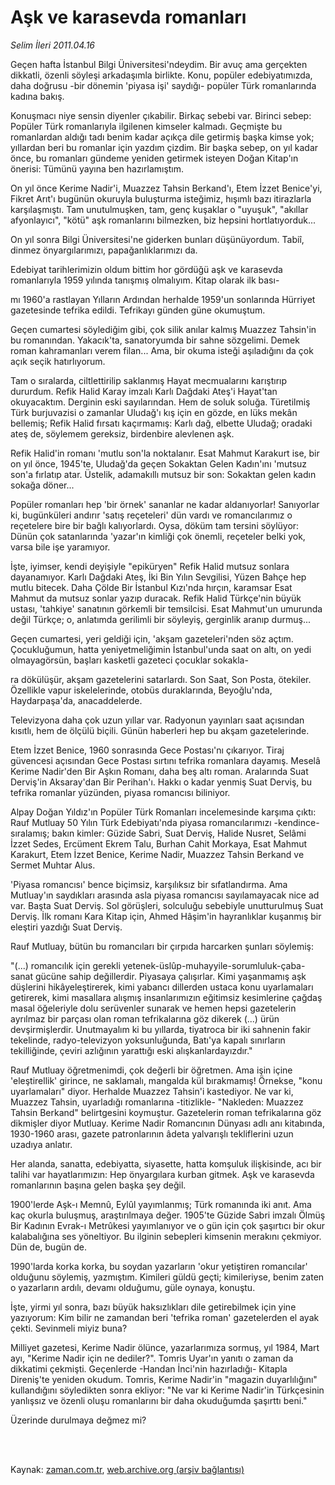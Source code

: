 # Aşk ve karasevda  romanları

*Selim İleri 2011.04.16*

<td class="columnist-detail">
<p>Geçen hafta İstanbul Bilgi Üniversitesi'ndeydim. Bir avuç ama gerçekten dikkatli, özenli söyleşi arkadaşımla birlikte. Konu, popüler edebiyatımızda, daha doğrusu -bir dönemin 'piyasa işi' saydığı- popüler Türk romanlarında kadına bakış.</p>
<p>
<div id="haberMetinDiv">
<p>Konuşmacı niye sensin diyenler çıkabilir. Birkaç sebebi var. Birinci sebep: Popüler Türk romanlarıyla ilgilenen kimseler kalmadı. Geçmişte bu romanlardan aldığı tadı benim kadar açıkça dile getirmiş başka kimse yok; yıllardan beri bu romanlar için yazdım çizdim. Bir başka sebep, on yıl kadar önce, bu romanları gündeme yeniden getirmek isteyen Doğan Kitap'ın önerisi: Tümünü yayına ben hazırlamıştım.
<p>On yıl önce Kerime Nadir'i, Muazzez Tahsin Berkand'ı, Etem İzzet Benice'yi, Fikret Arıt'ı bugünün okuruyla buluşturma isteğimiz, hışımlı bazı itirazlarla karşılaşmıştı. Tam unutulmuşken, tam, genç kuşaklar o "uyuşuk", "akıllar afyonlayıcı", "kötü" aşk romanlarını bilmezken, biz hepsini hortlatıyorduk...
<p>On yıl sonra Bilgi Üniversitesi'ne giderken bunları düşünüyordum. Tabiî, dinmez önyargılarımızı, papağanlıklarımızı da.
<p>Edebiyat tarihlerimizin oldum bittim hor gördüğü aşk ve karasevda romanlarıyla 1959 yılında tanışmış olmalıyım. Kitap olarak ilk bası-
<p>
<p>mı 1960'a rastlayan Yılların Ardından herhalde 1959'un sonlarında Hürriyet gazetesinde tefrika edildi. Tefrikayı günden güne okumuştum.
<p>Geçen cumartesi söylediğim gibi, çok silik anılar kalmış Muazzez Tahsin'in bu romanından. Yakacık'ta, sanatoryumda bir sahne sözgelimi. Demek roman kahramanları verem filan... Ama, bir okuma isteği aşıladığını da çok açık seçik hatırlıyorum.
<p>Tam o sıralarda, ciltlettirilip saklanmış Hayat mecmualarını karıştırıp dururdum. Refik Halid Karay imzalı Karlı Dağdaki Ateş'i Hayat'tan okuyacaktım. Derginin eski sayılarından. Hem de soluk soluğa. Türetilmiş Türk burjuvazisi o zamanlar Uludağ'ı kış için en gözde, en lüks mekân bellemiş; Refik Halid fırsatı kaçırmamış: Karlı dağ, elbette Uludağ; oradaki ateş de, söylemem gereksiz, birdenbire alevlenen aşk.
<p>Refik Halid'in romanı 'mutlu son'la noktalanır. Esat Mahmut Karakurt ise, bir on yıl önce, 1945'te, Uludağ'da geçen Sokaktan Gelen Kadın'ını 'mutsuz son'a fırlatıp atar. Üstelik, adamakıllı mutsuz bir son: Sokaktan gelen kadın sokağa döner...
<p>Popüler romanları hep 'bir örnek' sananlar ne kadar aldanıyorlar! Sanıyorlar ki, bugünküleri andırır 'satış reçeteleri' dün vardı ve romancılarımız o reçetelere bire bir bağlı kalıyorlardı. Oysa, döküm tam tersini söylüyor: Dünün çok satanlarında 'yazar'ın kimliği çok önemli, reçeteler belki yok, varsa bile işe yaramıyor.
<p>İşte, iyimser, kendi deyişiyle "epiküryen" Refik Halid mutsuz sonlara dayanamıyor. Karlı Dağdaki Ateş, İki Bin Yılın Sevgilisi, Yüzen Bahçe hep mutlu bitecek. Daha Çölde Bir İstanbul Kızı'nda hırçın, karamsar Esat Mahmut da mutsuz sonlar yazıp duracak. Refik Halid Türkçe'nin büyük ustası, 'tahkiye' sanatının görkemli bir temsilcisi. Esat Mahmut'un umurunda değil Türkçe; o, anlatımda gerilimli bir söyleyiş, gerginlik aranıp durmuş...
<p>Geçen cumartesi, yeri geldiği için, 'akşam gazeteleri'nden söz açtım. Çocukluğumun, hatta yeniyetmeliğimin İstanbul'unda saat on altı, on yedi olmayagörsün, başları kasketli gazeteci çocuklar sokakla-
<p>
<p>ra dökülüşür, akşam gazetelerini satarlardı. Son Saat, Son Posta, ötekiler. Özellikle vapur iskelelerinde, otobüs duraklarında, Beyoğlu'nda, Haydarpaşa'da, anacaddelerde.
<p>Televizyona daha çok uzun yıllar var. Radyonun yayınları saat açısından kısıtlı, hem de ölçülü biçili. Günün haberleri hep bu akşam gazetelerinde.
<p>Etem İzzet Benice, 1960 sonrasında Gece Postası'nı çıkarıyor. Tiraj güvencesi açısından Gece Postası sırtını tefrika romanlara dayamış. Meselâ Kerime Nadir'den Bir Aşkın Romanı, daha beş altı roman. Aralarında Suat Derviş'in Aksaray'dan Bir Perihan'ı. Hakkı o kadar yenmiş Suat Derviş, bu tefrika romanlar yüzünden, piyasa romancısı biliniyor.
<p>Alpay Doğan Yıldız'ın Popüler Türk Romanları incelemesinde karşıma çıktı: Rauf Mutluay 50 Yılın Türk Edebiyatı'nda piyasa romancılarımızı -kendince- sıralamış; bakın kimler: Güzide Sabri, Suat Derviş, Halide Nusret, Selâmi İzzet Sedes, Ercüment Ekrem Talu, Burhan Cahit Morkaya, Esat Mahmut Karakurt, Etem İzzet Benice, Kerime Nadir, Muazzez Tahsin Berkand ve Sermet Muhtar Alus.
<p>'Piyasa romancısı' bence biçimsiz, karşılıksız bir sıfatlandırma. Ama Mutluay'ın saydıkları arasında asla piyasa romancısı sayılamayacak nice ad var. Başta Suat Derviş. Sol görüşleri, solculuğu sebebiyle unutturulmuş Suat Derviş. İlk romanı Kara Kitap için, Ahmed Hâşim'in hayranlıklar kuşanmış bir eleştiri yazdığı Suat Derviş.
<p>Rauf Mutluay, bütün bu romancıları bir çırpıda harcarken şunları söylemiş:
<p>"(...) romancılık için gerekli yetenek-üslûp-muhayyile-sorumluluk-çaba-sanat gücüne sahip değillerdir. Piyasaya çalışırlar. Kimi yaşanmamış aşk düşlerini hikâyeleştirerek, kimi yabancı dillerden ustaca konu uyarlamaları getirerek, kimi masallara alışmış insanlarımızın eğitimsiz kesimlerine çağdaş masal öğeleriyle dolu serüvenler sunarak ve hemen hepsi gazetelerin ayrılmaz bir parçası olan roman tefrikalarına göz dikerek (...) ürün devşirmişlerdir. Unutmayalım ki bu yıllarda, tiyatroca bir iki sahnenin fakir tekelinde, radyo-televizyon yoksunluğunda, Batı'ya kapalı sınırların tekilliğinde, çeviri azlığının yarattığı eski alışkanlardayızdır."
<p>Rauf Mutluay öğretmenimdi, çok değerli bir öğretmen. Ama işin içine 'eleştirellik' girince, ne saklamalı, mangalda kül bırakmamış! Örnekse, "konu uyarlamaları" diyor. Herhalde Muazzez Tahsin'i kastediyor. Ne var ki, Muazzez Tahsin, uyarladığı romanlarına -titizlikle- "Nakleden: Muazzez Tahsin Berkand" belirtgesini koymuştur. Gazetelerin roman tefrikalarına göz dikmişler diyor Mutluay. Kerime Nadir Romancının Dünyası adlı anı kitabında, 1930-1960 arası, gazete patronlarının âdeta yalvarışlı tekliflerini uzun uzadıya anlatır.
<p>Her alanda, sanatta, edebiyatta, siyasette, hatta komşuluk ilişkisinde, acı bir talihi var hayatlarımızın: Hep önyargılara kurban gitmek. Aşk ve karasevda romanlarının başına gelen başka şey değil.
<p>1900'lerde Aşk-ı Memnû, Eylûl yayımlanmış; Türk romanında iki anıt. Ama kaç okurla buluşmuş, araştırılmaya değer. 1905'te Güzide Sabri imzalı Ölmüş Bir Kadının Evrak-ı Metrûkesi yayımlanıyor ve o gün için çok şaşırtıcı bir okur kalabalığına ses yöneltiyor. Bu ilginin sebepleri kimsenin merakını çekmiyor. Dün de, bugün de.
<p>1990'larda korka korka, bu soydan yazarların 'okur yetiştiren romancılar' olduğunu söylemiş, yazmıştım. Kimileri güldü geçti; kimileriyse, benim zaten o yazarların ardılı, devamı olduğumu, güle oynaya, konuştu.
<p>İşte, yirmi yıl sonra, bazı büyük haksızlıkları dile getirebilmek için yine yazıyorum: Kim bilir ne zamandan beri 'tefrika roman' gazetelerden el ayak çekti. Sevinmeli miyiz buna?
<p>Milliyet gazetesi, Kerime Nadir ölünce, yazarlarımıza sormuş, yıl 1984, Mart ayı, "Kerime Nadir için ne dediler?". Tomris Uyar'ın yanıtı o zaman da dikkatimi çekmişti. Geçenlerde -Handan İnci'nin hazırladığı- Kitapla Direniş'te yeniden okudum. Tomris, Kerime Nadir'in "magazin duyarlılığını" kullandığını söyledikten sonra ekliyor: "Ne var ki Kerime Nadir'in Türkçesinin yanlışsız ve özenli oluşu romanlarını bir daha okuduğumda şaşırttı beni."
<p>Üzerinde durulmaya değmez mi? </p></p></p></p></p></p></p></p></p></p></p></p></p></p></p></p></p></p></p></p></p></p></p></p></p></p></p></div>
</p>


<p><br>
		 </br></p></td>

Kaynak: [zaman.com.tr](http://zaman.com.tr/yazar.do?yazino=1121777), [web.archive.org (arşiv bağlantısı)](http://web.archive.org/web/20110419200418/http://zaman.com.tr:80/yazar.do?yazino=1121777)
